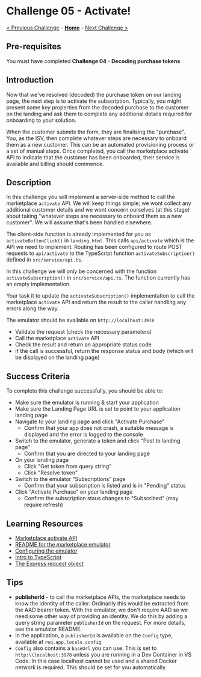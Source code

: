 # Challenge 05 - Activate!

[< Previous Challenge](./Challenge-04.md) - **[Home](../README.md)** - [Next Challenge >](./Challenge-06.md)

## Pre-requisites

You must have completed **Challenge 04 - Decoding purchase tokens**

## Introduction

Now that we've resolved (decoded) the purchase token on our landing page, the next step is to activate the subscription.
Typically, you might present some key properties from the decoded purchase to the customer on the landing and ask them to
complete any additional details required for onboarding to your solution.

When the customer submits the form, they are finalising the "purchase". You, as the ISV, then complete whatever steps
are necessary to onboard them as a new customer. This can be an automated provisioning process or a set of manual steps.
Once completed, you call the marketplace activate API to indicate that the customer has been onboarded, their service
is available and billing should commence.

## Description

In this challenge you will implement a server-side method to call the marketplace `activate` API. We will keep things
simple; we wont collect any additional customer details and we wont concern ourselves (at this stage) about taking
"whatever steps are necessary to onboard them as a new customer". We will assume that's been handled elsewhere.

The client-side function is already implemented for you as `activateButtonClick()` in `landing.html`. This calls
`api/activate` which is the API we need to implement. Routing has been configured to route POST requests to `api/activate`
to the TypeScript function `activateSubscription()` defined in `src/service/api.ts`.

In this challenge we will only be concerned with the function `activateSubscription()` in `src/service/api.ts`. The function
currently has an empty implementation.

Your task it to update the `activateSubscription()` implementation to call the marketplace `activate` API and return the
result to the caller handling any errors along the way.

The emulator should be available on `http://localhost:3978`

- Validate the request (check the necessary parameters)
- Call the marketplace `activate` API
- Check the result and return an appropriate status code
- If the call is successful, return the response status and body (which will be displayed on the landing page)

## Success Criteria

To complete this challenge successfully, you should be able to:

- Make sure the emulator is running & start your application
- Make sure the Landing Page URL is set to point to your application landing page
- Navigate to your landing page and click "Activate Purchase"
  - Confirm that your app does not crash, a suitable message is displayed and the error is logged to the console
- Switch to the emulator, generate a token and click "Post to landing page"
  - Confirm that you are directed to your landing page
- On your landing page
  - Click "Get token from query string"
  - Click "Resolve token"
- Switch to the emulator "Subscriptions" page
  - Confirm that your subscription is listed and is in "Pending" status
- Click "Activate Purchase" on your landing page
  - Confirm the subscription staus changes to "Subscribed" (may require refresh)

## Learning Resources

- [Marketplace activate API](https://learn.microsoft.com/azure/marketplace/partner-center-portal/pc-saas-fulfillment-subscription-api#post-httpsmarketplaceapimicrosoftcomapisaassubscriptionssubscriptionidactivateapi-versionapiversion)
- [README for the marketplace emulator](https://github.com/microsoft/Commercial-Marketplace-SaaS-API-Emulator/blob/main/README.md)
- [Configuring the emulator](https://github.com/microsoft/Commercial-Marketplace-SaaS-API-Emulator/blob/main/docs/config.md)
- [Intro to TypeScript](https://www.typescriptlang.org/docs/)
- [The Express request object](http://expressjs.com/en/4x/api.html#req)

## Tips

- **publisherId** - to call the marketplace APIs, the marketplace needs to know the identity of the caller. Ordinarily
this would be extracted from the AAD bearer token. With the emulator, we don't require AAD so we need some other
way of providing an identity. We do this by adding a query string parameter `publisherId` on the request. For more
details, see the emulator README.
- In the application, a `publisherId` is available on the `Config` type, available at `req.app.locals.config`
- `Config` also contains a `baseUrl` you can use. This is set to `http:\\localhost:3978` unless you are running in a
Dev Container in VS Code. In this case localhost cannot be used and a shared Docker network is required. This should
be set for you automatically.

